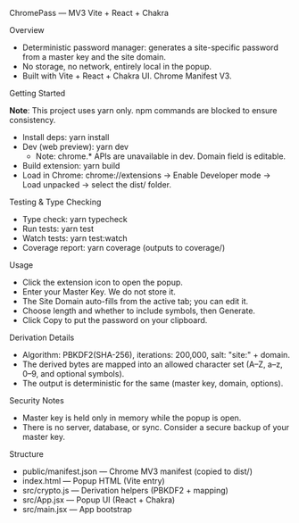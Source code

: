 ChromePass — MV3 Vite + React + Chakra

Overview

- Deterministic password manager: generates a site-specific password from a master key and the site domain.
- No storage, no network, entirely local in the popup.
- Built with Vite + React + Chakra UI. Chrome Manifest V3.

Getting Started

**Note**: This project uses yarn only. npm commands are blocked to ensure consistency.

- Install deps: yarn install
- Dev (web preview): yarn dev
  - Note: chrome.\* APIs are unavailable in dev. Domain field is editable.
- Build extension: yarn build
- Load in Chrome: chrome://extensions → Enable Developer mode → Load unpacked → select the dist/ folder.

Testing & Type Checking

- Type check: yarn typecheck
- Run tests: yarn test
- Watch tests: yarn test:watch
- Coverage report: yarn coverage (outputs to coverage/)

Usage

- Click the extension icon to open the popup.
- Enter your Master Key. We do not store it.
- The Site Domain auto-fills from the active tab; you can edit it.
- Choose length and whether to include symbols, then Generate.
- Click Copy to put the password on your clipboard.

Derivation Details

- Algorithm: PBKDF2(SHA-256), iterations: 200,000, salt: "site:" + domain.
- The derived bytes are mapped into an allowed character set (A–Z, a–z, 0–9, and optional symbols).
- The output is deterministic for the same (master key, domain, options).

Security Notes

- Master key is held only in memory while the popup is open.
- There is no server, database, or sync. Consider a secure backup of your master key.

Structure

- public/manifest.json — Chrome MV3 manifest (copied to dist/)
- index.html — Popup HTML (Vite entry)
- src/crypto.js — Derivation helpers (PBKDF2 + mapping)
- src/App.jsx — Popup UI (React + Chakra)
- src/main.jsx — App bootstrap
